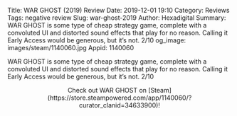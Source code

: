 Title: WAR GHOST (2019) Review
Date: 2019-12-01 19:10
Category: Reviews
Tags: negative review
Slug: war-ghost-2019
Author: Hexadigital
Summary: WAR GHOST is some type of cheap strategy game, complete with a convoluted UI and distorted sound effects that play for no reason. Calling it Early Access would be generous, but it’s not. 2/10
og_image: images/steam/1140060.jpg
Appid: 1140060

WAR GHOST is some type of cheap strategy game, complete with a convoluted UI and distorted sound effects that play for no reason. Calling it Early Access would be generous, but it’s not. 2/10

<center>Check out WAR GHOST on [Steam](https://store.steampowered.com/app/1140060/?curator_clanid=34633900)!</center>
